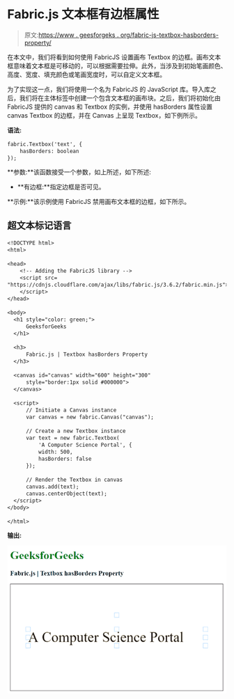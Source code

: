 # Fabric.js 文本框有边框属性

> 原文:[https://www . geesforgeks . org/fabric-js-textbox-hasborders-property/](https://www.geeksforgeeks.org/fabric-js-textbox-hasborders-property/)

在本文中，我们将看到如何使用 FabricJS 设置画布 Textbox 的边框。画布文本框意味着文本框是可移动的，可以根据需要拉伸。此外，当涉及到初始笔画颜色、高度、宽度、填充颜色或笔画宽度时，可以自定义文本框。

为了实现这一点，我们将使用一个名为 FabricJS 的 JavaScript 库。导入库之后，我们将在主体标签中创建一个包含文本框的画布块。之后，我们将初始化由 FabricJS 提供的 canvas 和 Textbox 的实例，并使用 hasBorders 属性设置 canvas Textbox 的边框，并在 Canvas 上呈现 Textbox，如下例所示。

**语法:**

```
fabric.Textbox('text', {
    hasBorders: boolean
});
```

**参数:**该函数接受一个参数，如上所述，如下所述:

*   **有边框:**指定边框是否可见。

**示例:**该示例使用 FabricJS 禁用画布文本框的边框，如下所示。

## 超文本标记语言

```
<!DOCTYPE html>
<html>

<head>
    <!-- Adding the FabricJS library -->
    <script src=
"https://cdnjs.cloudflare.com/ajax/libs/fabric.js/3.6.2/fabric.min.js">
    </script>
</head>

<body>
  <h1 style="color: green;">
      GeeksforGeeks
  </h1>

  <h3>
      Fabric.js | Textbox hasBorders Property
  </h3>

  <canvas id="canvas" width="600" height="300" 
      style="border:1px solid #000000">
  </canvas>

  <script>
      // Initiate a Canvas instance 
      var canvas = new fabric.Canvas("canvas");

      // Create a new Textbox instance 
      var text = new fabric.Textbox(
          'A Computer Science Portal', {
          width: 500,
          hasBorders: false
      });

      // Render the Textbox in canvas 
      canvas.add(text);
      canvas.centerObject(text);
  </script>
</body>

</html>
```

**输出:**

![](img/5a154229f698a584c5737751e9b449c2.png)
